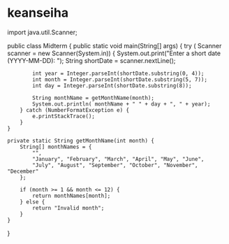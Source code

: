 # keanseiha
import java.util.Scanner;

public class Midterm {
    public static void main(String[] args) {
        try (
        Scanner scanner = new Scanner(System.in)) {
            System.out.print("Enter a short date (YYYY-MM-DD): ");
            String shortDate = scanner.nextLine();

            int year = Integer.parseInt(shortDate.substring(0, 4));
            int month = Integer.parseInt(shortDate.substring(5, 7));
            int day = Integer.parseInt(shortDate.substring(8));

            String monthName = getMonthName(month);
            System.out.println( monthName + " " + day + ", " + year);
        } catch (NumberFormatException e) {
            e.printStackTrace();
        }
    }

    private static String getMonthName(int month) {
        String[] monthNames = {
            "", 
            "January", "February", "March", "April", "May", "June",
            "July", "August", "September", "October", "November", "December"
        };

        if (month >= 1 && month <= 12) {
            return monthNames[month];
        } else {
            return "Invalid month";
        }
    }
}
